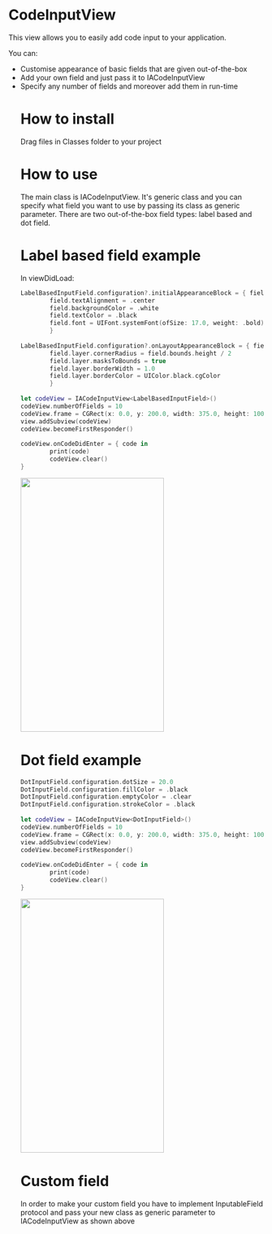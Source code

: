 # CodeInputView

This view allows you to easily add code input to your application.

You can:
<ul>
<li>Customise appearance of basic fields that are given out-of-the-box
<li>Add your own field and just pass it to IACodeInputView
<li>Specify any number of fields and moreover add them in run-time

        
# How to install

Drag files in Classes folder to your project

# How to use

The main class is IACodeInputView. It's generic class and you can specify what field you want to use by passing its class as generic parameter.
There are two out-of-the-box field types: label based and dot field.

# Label based field example
In viewDidLoad:
```swift
LabelBasedInputField.configuration?.initialAppearanceBlock = { field in // Customising initial appearance of field
        field.textAlignment = .center
        field.backgroundColor = .white
        field.textColor = .black
        field.font = UIFont.systemFont(ofSize: 17.0, weight: .bold)
        }
        
LabelBasedInputField.configuration?.onLayoutAppearanceBlock = { field in // Appearance when will layout
        field.layer.cornerRadius = field.bounds.height / 2
        field.layer.masksToBounds = true
        field.layer.borderWidth = 1.0
        field.layer.borderColor = UIColor.black.cgColor
        }
        
let codeView = IACodeInputView<LabelBasedInputField>()
codeView.numberOfFields = 10
codeView.frame = CGRect(x: 0.0, y: 200.0, width: 375.0, height: 100.0)
view.addSubview(codeView)
codeView.becomeFirstResponder()
        
codeView.onCodeDidEnter = { code in
        print(code)
        codeView.clear()
}
```
<p align="left">
  <img width=282 height=500 src="https://i.imgur.com/RliQVeL.png">
</p>

# Dot field example

```swift
DotInputField.configuration.dotSize = 20.0
DotInputField.configuration.fillColor = .black
DotInputField.configuration.emptyColor = .clear
DotInputField.configuration.strokeColor = .black
        
let codeView = IACodeInputView<DotInputField>()
codeView.numberOfFields = 10
codeView.frame = CGRect(x: 0.0, y: 200.0, width: 375.0, height: 100.0)
view.addSubview(codeView)
codeView.becomeFirstResponder()
        
codeView.onCodeDidEnter = { code in
        print(code)
        codeView.clear()
}
```

<p align="left">
  <img width=282 height=500 src="https://i.imgur.com/POgRPwp.png">
</p>

# Custom field

In order to make your custom field you have to implement InputableField protocol and pass your new class as generic parameter to IACodeInputView as shown above
